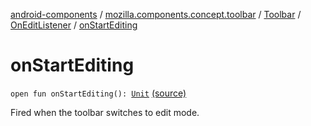 [android-components](../../../index.md) / [mozilla.components.concept.toolbar](../../index.md) / [Toolbar](../index.md) / [OnEditListener](index.md) / [onStartEditing](./on-start-editing.md)

# onStartEditing

`open fun onStartEditing(): `[`Unit`](https://kotlinlang.org/api/latest/jvm/stdlib/kotlin/-unit/index.html) [(source)](https://github.com/mozilla-mobile/android-components/blob/master/components/concept/toolbar/src/main/java/mozilla/components/concept/toolbar/Toolbar.kt#L170)

Fired when the toolbar switches to edit mode.

